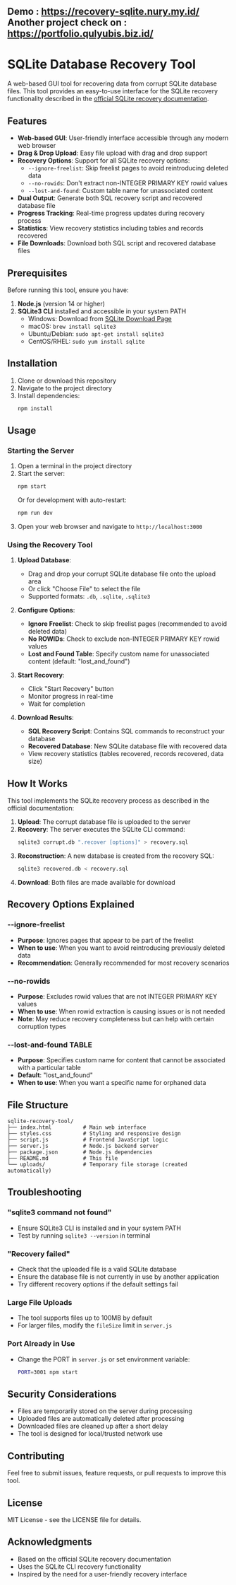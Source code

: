 Demo : 
https://recovery-sqlite.nury.my.id/
Another project check on :
https://portfolio.qulyubis.biz.id/
-------------------------------------

# SQLite Database Recovery Tool

A web-based GUI tool for recovering data from corrupt SQLite database files. This tool provides an easy-to-use interface for the SQLite recovery functionality described in the [official SQLite recovery documentation](https://www.sqlite.org/recovery.html).

## Features

- **Web-based GUI**: User-friendly interface accessible through any modern web browser
- **Drag & Drop Upload**: Easy file upload with drag and drop support
- **Recovery Options**: Support for all SQLite recovery options:
  - `--ignore-freelist`: Skip freelist pages to avoid reintroducing deleted data
  - `--no-rowids`: Don't extract non-INTEGER PRIMARY KEY rowid values
  - `--lost-and-found`: Custom table name for unassociated content
- **Dual Output**: Generate both SQL recovery script and recovered database file
- **Progress Tracking**: Real-time progress updates during recovery process
- **Statistics**: View recovery statistics including tables and records recovered
- **File Downloads**: Download both SQL script and recovered database files

## Prerequisites

Before running this tool, ensure you have:

1. **Node.js** (version 14 or higher)
2. **SQLite3 CLI** installed and accessible in your system PATH
   - Windows: Download from [SQLite Download Page](https://www.sqlite.org/download.html)
   - macOS: `brew install sqlite3`
   - Ubuntu/Debian: `sudo apt-get install sqlite3`
   - CentOS/RHEL: `sudo yum install sqlite`

## Installation

1. Clone or download this repository
2. Navigate to the project directory
3. Install dependencies:
   ```bash
   npm install
   ```

## Usage

### Starting the Server

1. Open a terminal in the project directory
2. Start the server:
   ```bash
   npm start
   ```
   Or for development with auto-restart:
   ```bash
   npm run dev
   ```
3. Open your web browser and navigate to `http://localhost:3000`

### Using the Recovery Tool

1. **Upload Database**: 
   - Drag and drop your corrupt SQLite database file onto the upload area
   - Or click "Choose File" to select the file
   - Supported formats: `.db`, `.sqlite`, `.sqlite3`

2. **Configure Options**:
   - **Ignore Freelist**: Check to skip freelist pages (recommended to avoid deleted data)
   - **No ROWIDs**: Check to exclude non-INTEGER PRIMARY KEY rowid values
   - **Lost and Found Table**: Specify custom name for unassociated content (default: "lost_and_found")

3. **Start Recovery**:
   - Click "Start Recovery" button
   - Monitor progress in real-time
   - Wait for completion

4. **Download Results**:
   - **SQL Recovery Script**: Contains SQL commands to reconstruct your database
   - **Recovered Database**: New SQLite database file with recovered data
   - View recovery statistics (tables recovered, records recovered, data size)

## How It Works

This tool implements the SQLite recovery process as described in the official documentation:

1. **Upload**: The corrupt database file is uploaded to the server
2. **Recovery**: The server executes the SQLite CLI command:
   ```bash
   sqlite3 corrupt.db ".recover [options]" > recovery.sql
   ```
3. **Reconstruction**: A new database is created from the recovery SQL:
   ```bash
   sqlite3 recovered.db < recovery.sql
   ```
4. **Download**: Both files are made available for download

## Recovery Options Explained

### --ignore-freelist
- **Purpose**: Ignores pages that appear to be part of the freelist
- **When to use**: When you want to avoid reintroducing previously deleted data
- **Recommendation**: Generally recommended for most recovery scenarios

### --no-rowids
- **Purpose**: Excludes rowid values that are not INTEGER PRIMARY KEY values
- **When to use**: When rowid extraction is causing issues or is not needed
- **Note**: May reduce recovery completeness but can help with certain corruption types

### --lost-and-found TABLE
- **Purpose**: Specifies custom name for content that cannot be associated with a particular table
- **Default**: "lost_and_found"
- **When to use**: When you want a specific name for orphaned data

## File Structure

```
sqlite-recovery-tool/
├── index.html          # Main web interface
├── styles.css          # Styling and responsive design
├── script.js           # Frontend JavaScript logic
├── server.js           # Node.js backend server
├── package.json        # Node.js dependencies
├── README.md           # This file
└── uploads/            # Temporary file storage (created automatically)
```

## Troubleshooting

### "sqlite3 command not found"
- Ensure SQLite3 CLI is installed and in your system PATH
- Test by running `sqlite3 --version` in terminal

### "Recovery failed"
- Check that the uploaded file is a valid SQLite database
- Ensure the database file is not currently in use by another application
- Try different recovery options if the default settings fail

### Large File Uploads
- The tool supports files up to 100MB by default
- For larger files, modify the `fileSize` limit in `server.js`

### Port Already in Use
- Change the PORT in `server.js` or set environment variable:
  ```bash
  PORT=3001 npm start
  ```

## Security Considerations

- Files are temporarily stored on the server during processing
- Uploaded files are automatically deleted after processing
- Downloaded files are cleaned up after a short delay
- The tool is designed for local/trusted network use

## Contributing

Feel free to submit issues, feature requests, or pull requests to improve this tool.

## License

MIT License - see the LICENSE file for details.

## Acknowledgments

- Based on the official SQLite recovery documentation
- Uses the SQLite CLI recovery functionality
- Inspired by the need for a user-friendly recovery interface
